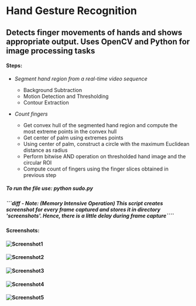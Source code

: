 Hand Gesture Recognition  
============================

## Detects finger movements of hands and shows appropriate output. Uses **OpenCV** and **Python** for image processing tasks  
  
#### Steps:  

+ *Segment hand region from a real-time video sequence*  
  - Background Subtraction  
  - Motion Detection and Thresholding  
  - Contour Extraction
  
+ *Count fingers*  
  - Get convex hull of the segmented hand region and compute the most extreme points in the convex hull  
  - Get center of palm using extremes points  
  - Using center of palm, construct a circle with the maximum Euclidean distance as radius  
  - Perform bitwise AND operation on thresholded hand image and the circular ROI  
  - Compute count of fingers using the finger slices obtained in previous step  

##### To run the file use:  _**python sudo.py**_  
##### ```diff - *Note: **(Memory Intensive Operation)** This script creates screenshot for every frame captured and stores it in directory 'screenshots'. Hence, there is a little delay during frame capture*````  

#### Screenshots:  
#### ![Screenshot1](https://rawgit.com/avidLearnerInProgress/hand-gesture-recognition/master/screenshots/screenshot_1.png)  
#### ![Screenshot2](https://rawgit.com/avidLearnerInProgress/hand-gesture-recognition/master/screenshots/screenshot_2.png)  
#### ![Screenshot3](https://rawgit.com/avidLearnerInProgress/hand-gesture-recognition/master/screenshots/screenshot_3.png)  
#### ![Screenshot4](https://rawgit.com/avidLearnerInProgress/hand-gesture-recognition/master/screenshots/screenshot_4.png)  
#### ![Screenshot5](https://rawgit.com/avidLearnerInProgress/hand-gesture-recognition/master/screenshots/screenshot_5.png)  









  
